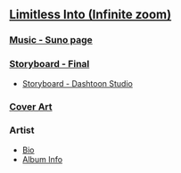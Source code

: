## [Limitless Into (Infinite zoom)](https://www.youtube.com/watch?v=uy_NJjRT3zk)

### [Music - Suno page](https://suno.com/song/a407fea0-7d98-47bd-9283-4f6166968570)
   
### [Storyboard - Final](https://github.com/alikim-com/tafe/blob/main/ultimo/music_album/storyboard.png)
   
- [Storyboard - Dashtoon Studio](https://dashtoon.com/comics/read/SHOQeD5klgf5xVTY0lV/episodes/EPITmixVV1YNBeqYpoL)

### [Cover Art](https://github.com/alikim-com/tafe/blob/main/ultimo/music_album/cover/cover.png)

### Artist
 - [Bio](https://github.com/alikim-com/tafe/blob/main/ultimo/music_album/bio.md)
 - [Album Info](https://github.com/alikim-com/tafe/blob/main/ultimo/music_album/singles.md)

